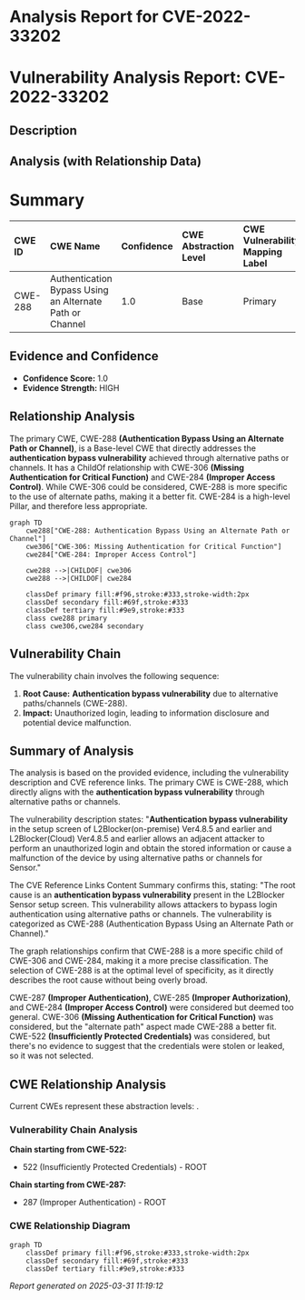# Analysis Report for CVE-2022-33202

# Vulnerability Analysis Report: CVE-2022-33202

## Description



## Analysis (with Relationship Data)

# Summary
| CWE ID  | CWE Name                                            | Confidence | CWE Abstraction Level | CWE Vulnerability Mapping Label | CWE-Vulnerability Mapping Notes |
| :------- | :-------------------------------------------------- | :--------- | :---------------------- | :------------------------------ | :------------------------------ |
| CWE-288 | Authentication Bypass Using an Alternate Path or Channel | 1.0        | Base                    | Primary                       | Allowed                       |

## Evidence and Confidence

*   **Confidence Score:** 1.0
*   **Evidence Strength:** HIGH

## Relationship Analysis
The primary CWE, CWE-288 **(Authentication Bypass Using an Alternate Path or Channel)**, is a Base-level CWE that directly addresses the **authentication bypass vulnerability** achieved through alternative paths or channels. It has a ChildOf relationship with CWE-306 **(Missing Authentication for Critical Function)** and CWE-284 **(Improper Access Control)**. While CWE-306 could be considered, CWE-288 is more specific to the use of alternate paths, making it a better fit. CWE-284 is a high-level Pillar, and therefore less appropriate.

```mermaid
graph TD
    cwe288["CWE-288: Authentication Bypass Using an Alternate Path or Channel"]
    cwe306["CWE-306: Missing Authentication for Critical Function"]
    cwe284["CWE-284: Improper Access Control"]

    cwe288 -->|CHILDOF| cwe306
    cwe288 -->|CHILDOF| cwe284

    classDef primary fill:#f96,stroke:#333,stroke-width:2px
    classDef secondary fill:#69f,stroke:#333
    classDef tertiary fill:#9e9,stroke:#333
    class cwe288 primary
    class cwe306,cwe284 secondary
```

## Vulnerability Chain
The vulnerability chain involves the following sequence:
1.  **Root Cause:** **Authentication bypass vulnerability** due to alternative paths/channels (CWE-288).
2.  **Impact:** Unauthorized login, leading to information disclosure and potential device malfunction.

## Summary of Analysis
The analysis is based on the provided evidence, including the vulnerability description and CVE reference links. The primary CWE is CWE-288, which directly aligns with the **authentication bypass vulnerability** through alternative paths or channels.

The vulnerability description states: "**Authentication bypass vulnerability** in the setup screen of L2Blocker(on-premise) Ver4.8.5 and earlier and L2Blocker(Cloud) Ver4.8.5 and earlier allows an adjacent attacker to perform an unauthorized login and obtain the stored information or cause a malfunction of the device by using alternative paths or channels for Sensor."

The CVE Reference Links Content Summary confirms this, stating: "The root cause is an **authentication bypass vulnerability** present in the L2Blocker Sensor setup screen. This vulnerability allows attackers to bypass login authentication using alternative paths or channels. The vulnerability is categorized as CWE-288 (Authentication Bypass Using an Alternate Path or Channel)."

The graph relationships confirm that CWE-288 is a more specific child of CWE-306 and CWE-284, making it a more precise classification. The selection of CWE-288 is at the optimal level of specificity, as it directly describes the root cause without being overly broad.

CWE-287 **(Improper Authentication)**, CWE-285 **(Improper Authorization)**, and CWE-284 **(Improper Access Control)** were considered but deemed too general. CWE-306 **(Missing Authentication for Critical Function)** was considered, but the "alternate path" aspect made CWE-288 a better fit. CWE-522 **(Insufficiently Protected Credentials)** was considered, but there's no evidence to suggest that the credentials were stolen or leaked, so it was not selected.


## CWE Relationship Analysis

Current CWEs represent these abstraction levels: .


### Vulnerability Chain Analysis

**Chain starting from CWE-522:**
- 522 (Insufficiently Protected Credentials) - ROOT


**Chain starting from CWE-287:**
- 287 (Improper Authentication) - ROOT



### CWE Relationship Diagram

```mermaid
graph TD
    classDef primary fill:#f96,stroke:#333,stroke-width:2px
    classDef secondary fill:#69f,stroke:#333
    classDef tertiary fill:#9e9,stroke:#333
```



*Report generated on 2025-03-31 11:19:12*
